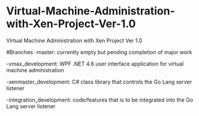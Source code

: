 # Virtual-Machine-Administration-with-Xen-Project-Ver-1.0
Virtual Machine Administration with Xen Project Ver 1.0

#Branches
-master: currently empty but pending completion of major work

-vmax_development: WPF .NET 4.6 user interface application for virtual machine administration

-xenmaster_development: C# class library that controls the Go Lang server listener

-integration_development: code/features that is to be integrated into the Go Lang server listener


